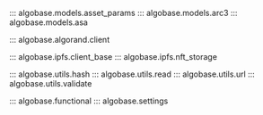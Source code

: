 ::: algobase.models.asset_params
::: algobase.models.arc3
::: algobase.models.asa

::: algobase.algorand.client

::: algobase.ipfs.client_base
::: algobase.ipfs.nft_storage

::: algobase.utils.hash
::: algobase.utils.read
::: algobase.utils.url
::: algobase.utils.validate

::: algobase.functional
::: algobase.settings
